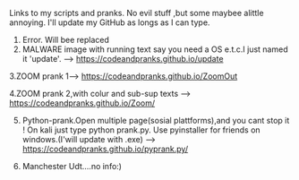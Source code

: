 Links to my scripts and pranks.
No evil stuff ,but some maybee alittle annoying. I'll update my GitHub as longs as I can type. 
       
1. Error. Will bee replaced  
3. MALWARE image with running text say you need a OS e.t.c.I just named it 'update'. -->  https://codeandpranks.github.io/update

3.ZOOM prank 1--> https://codeandpranks.github.io/ZoomOut

4.ZOOM prank 2,with colur and sub-sup texts  -->  https://codeandpranks.github.io/Zoom/

5. Python-prank.Open multiple page(sosial plattforms),and you cant stop it !
On kali just type python prank.py.
Use pyinstaller for friends on windows.(I'will update with .exe)
-->  https://codeandpranks.github.io/pyprank.py/
  
6. Manchester Udt....no info:)
